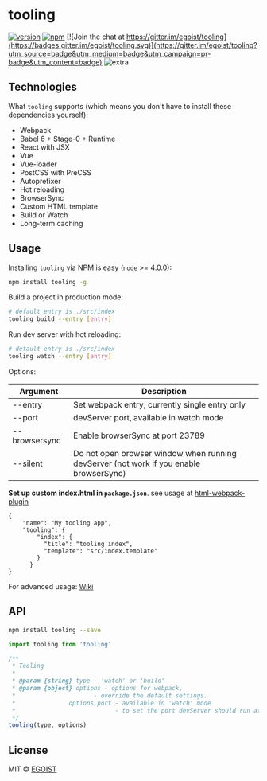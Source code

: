 # tooling 

[![version](https://img.shields.io/npm/v/tooling.svg)](https://www.npmjs.com/package/tooling)
[![npm](https://img.shields.io/npm/dm/tooling.svg)](https://www.npmjs.com/package/tooling)
[![Join the chat at https://gitter.im/egoist/tooling](https://badges.gitter.im/egoist/tooling.svg)](https://gitter.im/egoist/tooling?utm_source=badge&utm_medium=badge&utm_campaign=pr-badge&utm_content=badge)
![extra](https://img.shields.io/badge/actively%20maintained-yes-ff69b4.svg)

## Technologies

What `tooling` supports (which means you don't have to install these dependencies yourself):

- Webpack
- Babel 6 + Stage-0 + Runtime
- React with JSX
- Vue
- Vue-loader
- PostCSS with PreCSS
- Autoprefixer
- Hot reloading
- BrowserSync
- Custom HTML template
- Build or Watch
- Long-term caching

## Usage

Installing `tooling` via NPM is easy (`node` >= 4.0.0):

```bash
npm install tooling -g
```

Build a project in production mode:

```bash
# default entry is ./src/index
tooling build --entry [entry]
```

Run dev server with hot reloading:

```bash
# default entry is ./src/index
tooling watch --entry [entry]
```

Options:

|Argument|Description|
|---|---|
|--entry|Set webpack entry, currently single entry only|
|--port|devServer port, available in watch mode|
|--browsersync|Enable browserSync at port 23789|
|--silent|Do not open browser window when running devServer (not work if you enable browserSync)|

**Set up custom index.html in `package.json`**. see usage at [html-webpack-plugin](https://github.com/ampedandwired/html-webpack-plugin) 

```
{
	"name": "My tooling app",
	"tooling": {
	    "index": {
	      "title": "tooling index",
	      "template": "src/index.template"
	    }
	  }
}
```

For advanced usage: [Wiki](https://github.com/egoist/tooling/wiki)

## API

```bash
npm install tooling --save
```

```javascript
import tooling from 'tooling'

/**
 * Tooling
 *
 * @param {string} type - 'watch' or 'build'
 * @param {object} options - options for webpack, 
 * 					    - override the default settings.
 *				 options.port - available in 'watch' mode
 *							  - to set the port devServer should run at
 */
tooling(type, options)
```

## License

MIT © [EGOIST](https://github.com/egoist)
